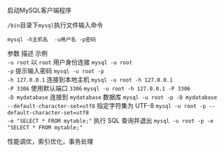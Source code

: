 
启动MySQL客户端程序

`/bin`目录下`mysql`执行文件输入命令

```shell
mysql -h主机名  -u用户名 -p密码
```

 参数   描述   示例  
 `-u root`   以 `root` 用户身份连接   `mysql -u root`  
 `-p`   提示输入密码   `mysql -u root -p`  
 `-h 127.0.0.1`   连接到本地主机   `mysql -u root -h 127.0.0.1`  
 `-P 3306`   使用默认端口 `3306`   `mysql -u root -h 127.0.0.1 -P 3306`  
 `-D mydatabase`   连接到 `mydatabase` 数据库   `mysql -u root -p -D mydatabase`  
 `--default-character-set=utf8`   指定字符集为 UTF-8   `mysql -u root -p --default-character-set=utf8`  
 `-e "SELECT * FROM mytable;"`   执行 SQL 查询并退出   `mysql -u root -p -e "SELECT * FROM mytable;"`  

性能调优，索引优化，事务处理
